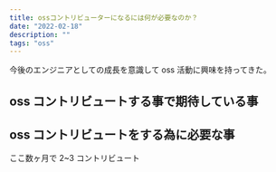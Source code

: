 ```yaml
---
title: ossコントリビューターになるには何が必要なのか？
date: "2022-02-18"
description: ""
tags: "oss"
---
```


今後のエンジニアとしての成長を意識して oss 活動に興味を持ってきた。

## oss コントリビュートする事で期待している事

## oss コントリビュートをする為に必要な事

ここ数ヶ月で 2~3 コントリビュート
